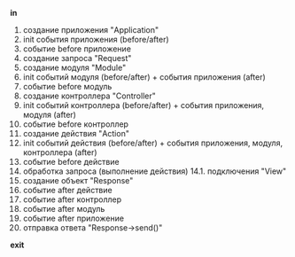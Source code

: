 **in**

1. создание приложения "Application"
2. init события приложения (before/after)
3. событие before приложение
4. создание запроса "Request"
5. создание модуля "Module"
6. init событий модуля (before/after) + события приложения (after)
7. событие before модуль
8. создание контроллера "Controller"
9. init событий контроллера (before/after) + события приложения, модуля (after)
10. событие before контроллер
11. создание действия "Action"
12. init событий действия (before/after) + события приложения, модуля, контроллера (after)
13. событие before действие
14. обработка запроса (выполнение действия)
14.1. подключения "View"
15. создание объект "Response"
16. событие after действие
17. событие after контроллер
18. событие after модуль
19. событие after приложение
20. отправка ответа "Response->send()"

**exit**
